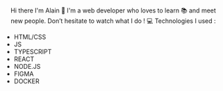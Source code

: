 <p align="center">
Hi there I'm Alain 👋 
I'm a web developer who loves to learn 📚 and meet new people. Don’t hesitate to watch what I do ! 💻
Technologies I used : 

- HTML/CSS
- JS
- TYPESCRIPT
- REACT
- NODE.JS
- FIGMA
- DOCKER
</p>
